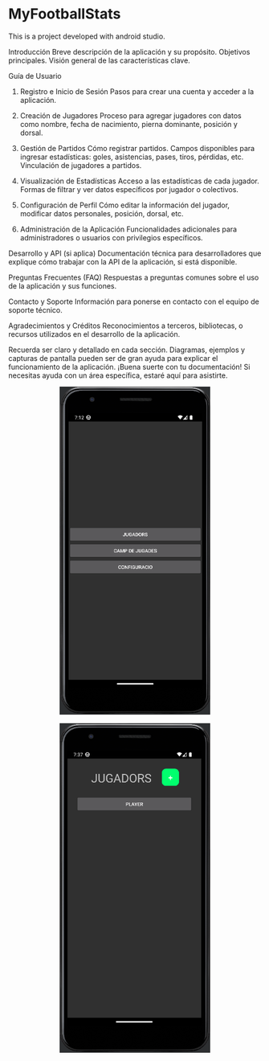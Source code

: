 # MyFootballStats

This is a project developed with android studio.

Introducción
Breve descripción de la aplicación y su propósito.
Objetivos principales.
Visión general de las características clave.


Guía de Usuario

1. Registro e Inicio de Sesión
Pasos para crear una cuenta y acceder a la aplicación.

2. Creación de Jugadores
Proceso para agregar jugadores con datos como nombre, fecha de nacimiento, pierna dominante, posición y dorsal.

3. Gestión de Partidos
Cómo registrar partidos.
Campos disponibles para ingresar estadísticas: goles, asistencias, pases, tiros, pérdidas, etc.
Vinculación de jugadores a partidos.

4. Visualización de Estadísticas
Acceso a las estadísticas de cada jugador.
Formas de filtrar y ver datos específicos por jugador o colectivos.

5. Configuración de Perfil
Cómo editar la información del jugador, modificar datos personales, posición, dorsal, etc.

6. Administración de la Aplicación
Funcionalidades adicionales para administradores o usuarios con privilegios específicos.


Desarrollo y API (si aplica)
Documentación técnica para desarrolladores que explique cómo trabajar con la API de la aplicación, si está disponible.


Preguntas Frecuentes (FAQ)
Respuestas a preguntas comunes sobre el uso de la aplicación y sus funciones.


Contacto y Soporte
Información para ponerse en contacto con el equipo de soporte técnico.


Agradecimientos y Créditos
Reconocimientos a terceros, bibliotecas, o recursos utilizados en el desarrollo de la aplicación.

Recuerda ser claro y detallado en cada sección. Diagramas, ejemplos y capturas de pantalla pueden ser de gran ayuda para explicar el funcionamiento de la aplicación. ¡Buena suerte con tu documentación! Si necesitas ayuda con un área específica, estaré aquí para asistirte.

<p align="center">
  <img src="images/pantalla_principal.png" alt="Descripción de la imagen" width="300">
</p>

<p align="center">
  <img src="images/pantalla_players.png" alt="Descripción de la imagen" width="300">
</p>

